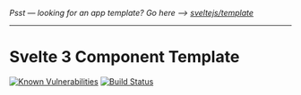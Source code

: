_Psst — looking for an app template? Go here --> [sveltejs/template](https://github.com/sveltejs/template)_

---

# Svelte 3 Component Template

[![Known Vulnerabilities](https://snyk.io/test/github/YogliB/svelte-component-template/minimal/badge.svg)](https://snyk.io/test/github/YogliB/svelte-component-template/minimal)
[![Build Status](https://travis-ci.org/YogliB/svelte-component-template.svg?branch=minimal)](https://travis-ci.org/YogliB/svelte-component-template)
